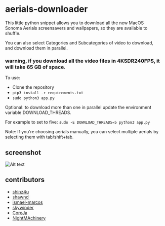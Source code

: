 # aerials-downloader

This little python snippet allows you to download all the new MacOS Sonoma Aerials screensavers and wallpapers, so they are available to shuffle.

You can also select Categories and Subcategories of video to download, and download them in parallel.

### warning, if you download all the video files in 4KSDR240FPS, it will take 65 GB of space.

To use:

- Clone the repository
- `pip3 install -r requirements.txt`
- `sudo python3 app.py`

Optional: to download more than one in parallel update the environment variable DOWNLOAD_THREADS.

For example to set to five: `sudo -E DOWNLOAD_THREADS=5 python3 app.py`

Note: If you're choosing aerials manually, you can select multiple aerials by selecting them with tab/shift+tab.

## screenshot
![Alt text](/aerials-downloader.png?raw=true "aerials-downloader")


## contributors
- [shinz4u](https://github.com/shinz4u)
- [shawncl](https://github.com/shawncl)
- [ismael-marcos](https://github.com/ismael-marcos)
- [skywinder](https://github.com/skywinder)
- [CoreJa](https://github.com/CoreJa)
- [NightMAchinery](https://github.com/NightMachinery)
